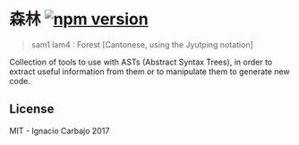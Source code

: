 # 森林 [![npm version](https://badge.fury.io/js/sam1lam4.svg)](https://badge.fury.io/js/sam1lam4)

> sam1 lam4 : Forest [Cantonese, using the Jyutping notation]

Collection of tools to use with ASTs (Abstract Syntax Trees), in order to extract useful information from them or to manipulate them to generate new code.

## License

MIT - Ignacio Carbajo 2017
